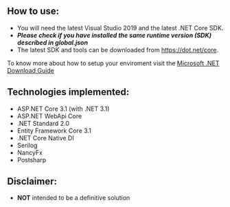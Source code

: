 ## How to use:
- You will need the latest Visual Studio 2019 and the latest .NET Core SDK.
- ***Please check if you have installed the same runtime version (SDK) described in global.json***
- The latest SDK and tools can be downloaded from https://dot.net/core.

To know more about how to setup your enviroment visit the [Microsoft .NET Download Guide](https://www.microsoft.com/net/download)

## Technologies implemented:
- ASP.NET Core 3.1 (with .NET 3.1)
 - ASP.NET WebApi Core
- .NET Standard 2.0
- Entity Framework Core 3.1
- .NET Core Native DI
- Serilog
- NancyFx
- Postsharp

## Disclaimer:
- **NOT** intended to be a definitive solution
